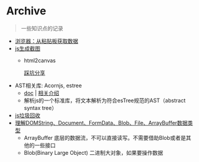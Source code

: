 # Archive

> 一些知识点的记录

* [浏览器：从粘贴板获取数据](https://stackoverflow.com/questions/6333814/how-does-the-paste-image-from-clipboard-functionality-work-in-gmail-and-google-c)
* [js生成截图](https://juejin.im/entry/58b91491570c35006c4f7fdf)
  * html2canvas

    [踩坑分享](https://mp.weixin.qq.com/s?__biz=MzA4NjE3MDg4OQ==&mid=2650965621&idx=1&sn=132cd0c16436d08a25704268dbbd06eb&chksm=843aea13b34d6305964b3129902c41469d96b5500f39169f7ee112f624012bd5c60048ac9627&scene=38#wechat_redirect)
* AST相关库: Acornjs, estree
  * [doc](https://github.com/acornjs/acorn) \| [相关介绍](https://juejin.im/post/582425402e958a129926fcb4)
  * 解析js的一个标准库，将文本解析为符合esTree规范的AST（abstract syntax tree）
* [js垃圾回收](https://juejin.im/post/5a6b3fcaf265da3e2c385375?utm_source=gold_browser_extension)
* [理解DOMString、Document、FormData、Blob、File、ArrayBuffer数据类型](http://www.zhangxinxu.com/wordpress/2013/10/understand-domstring-document-formdata-blob-file-arraybuffer/)
  * ArrayBuffer 底层的数据流，不可以直接读写。不需要借助Blob或者是其他的一些接口
  * Blob\(Binary Large Object\) 二进制大对象，如果要操作数据

